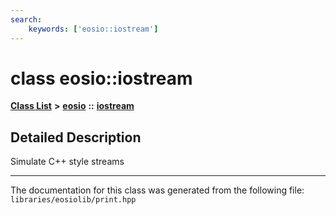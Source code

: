 ```yaml
---
search:
    keywords: ['eosio::iostream']
---
```


# class eosio::iostream

[**Class List**](annotated.md) **>** [**eosio**](namespaceeosio.md) **::** [**iostream**](classeosio_1_1iostream.md)


## Detailed Description

Simulate C++ style streams 


----------------------------------------
The documentation for this class was generated from the following file: `libraries/eosiolib/print.hpp`
